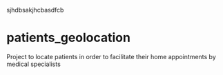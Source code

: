 
sjhdbsakjhcbasdfcb
# patients_geolocation
Project to locate patients in order to facilitate their home appointments by medical specialists
